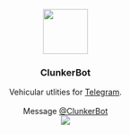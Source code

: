 <p align="center">
  <a href="https://t.me/clunkerbot">
    <img src="https://placekitten.com/80/80" width=80 height=80>
  </a>

  <h3 align="center">ClunkerBot</h3>

  <p align="center">
    Vehicular utlities for <a href="https://telegram.org">Telegram</a>.
    <br>
    <br>
    Message <a href="https://t.me/clunkerbot">@ClunkerBot</a>
    <br>
    <a href="https://electricduck.visualstudio.com/ClunkerBot/_build/latest?definitionId=1"><img src="https://electricduck.visualstudio.com/ClunkerBot/_apis/build/status/ClunkerBot%20-%20Production"></a>
  </p>
</p>
